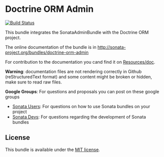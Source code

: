 Doctrine ORM Admin
==================

[![Build Status](https://secure.travis-ci.org/sonata-project/SonataDoctrineORMAdminBundle.png?branch=master)](http://travis-ci.org/sonata-project/SonataDoctrineORMAdminBundle)

This bundle integrates the SonataAdminBundle with the Doctrine ORM project.

The online documentation of the bundle is in http://sonata-project.org/bundles/doctrine-orm-admin

For contribution to the documentation you cand find it on [Resources/doc](https://github.com/sonata-project/SonataDoctrineORMAdminBundle/tree/master/Resources/doc).

**Warning**: documentation files are not rendering correctly in Github (reStructuredText format)
and some content might be broken or hidden, make sure to read raw files.

**Google Groups**: For questions and proposals you can post on these google groups

* [Sonata Users](https://groups.google.com/group/sonata-users): For questions on how to use Sonata bundles on your project
* [Sonata Devs](https://groups.google.com/group/sonata-devs): For questions regarding the development of Sonata bundles

License
-------

This bundle is available under the [MIT license](Resources/meta/LICENSE).
